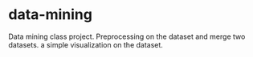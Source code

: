 # data-mining
Data mining class project.
Preprocessing on the dataset and merge two datasets.
a simple visualization on the dataset.
